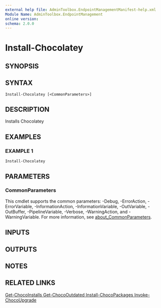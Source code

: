 ```yaml
---
external help file: AdminToolbox.EndpointManagementManifest-help.xml
Module Name: AdminToolbox.EndpointManagement
online version:
schema: 2.0.0
---
```


# Install-Chocolatey

## SYNOPSIS

## SYNTAX

```
Install-Chocolatey [<CommonParameters>]
```

## DESCRIPTION
Installs Chocolatey

## EXAMPLES

### EXAMPLE 1
```
Install-Chocolatey
```

## PARAMETERS

### CommonParameters
This cmdlet supports the common parameters: -Debug, -ErrorAction, -ErrorVariable, -InformationAction, -InformationVariable, -OutVariable, -OutBuffer, -PipelineVariable, -Verbose, -WarningAction, and -WarningVariable. For more information, see [about_CommonParameters](http://go.microsoft.com/fwlink/?LinkID=113216).

## INPUTS

## OUTPUTS

## NOTES

## RELATED LINKS

[Get-ChocoInstalls
Get-ChocoOutdated
Install-ChocoPackages
Invoke-ChocoUpgrade]()

